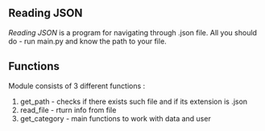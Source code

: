 ## Reading JSON
*Reading JSON* is a program for navigating through .json file. All you should do -
run main.py and know the path to your file.
## Functions
Module consists of 3 different functions :
1. get_path - checks if there exists such file and if its extension is .json
2. read_file - rturn info from file
3. get_category - main functions to work with data and user
